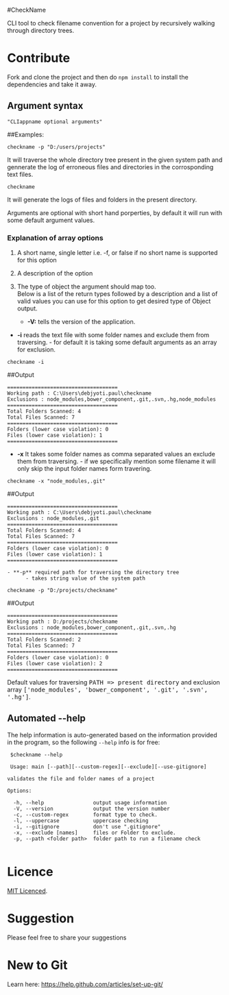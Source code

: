#CheckName 

CLI tool to check filename convention for a project by recursively walking through directory trees.

# Contribute

Fork and clone the project and then do `npm install` to install the dependencies and take it away.

## Argument syntax

```
"CLIappname optional arguments"
```

##Examples:

```
checkname -p "D:/users/projects"

```
It will traverse the whole directory tree present in the given system path and gennerate the log of erroneous files and directories  in the corrosponding text files. 

```
checkname 
```
It will generate the logs of files and folders in the present directory.


Arguments are optional with short hand porperties, by default it will run with some default argument values.

### Explanation of array options

1.	A short name, single letter i.e. -f, or false if no short name is supported for this option  
2.	A description of the option  
3.	The type of object the argument should map too.  
	Below is a list of the return types followed by a description and a list of  
	valid values you can use for this option to get desired type of Object output.

	- **-V:** tells the version of the application.
         
 - **-i** reads the text file with some folder names and exclude them from traversing.
          - for default it is taking some default arguments as an array for exclusion.
```
checkname -i
```
##Output
```
====================================
Working path : C:\Users\debjyoti.paul\checkname
Exclusions : node_modules,bower_component,.git,.svn,.hg,node_modules
====================================
Total Folders Scanned: 4
Total Files Scanned: 7
====================================
Folders (lower case violation): 0
Files (lower case violation): 1
====================================

```
 - **-x** It takes some folder names as comma separated values an exclude them from traversing.
          - if we specifically mention some filename it will only skip the input folder names form travering.
 ```
 checkname -x "node_modules,.git"
 
 ```
 ##Output
 ```
 ====================================
Working path : C:\Users\debjyoti.paul\checkname
Exclusions : node_modules,.git
====================================
Total Folders Scanned: 4
Total Files Scanned: 7
====================================
Folders (lower case violation): 0
Files (lower case violation): 1
====================================
 ```
	- **-p** required path for traversing the directory tree
          - takes string value of the system path
```
checkname -p "D:/projects/checkname"
```
##Output
```
====================================
Working path : D:/projects/checkname
Exclusions : node_modules,bower_component,.git,.svn,.hg
====================================
Total Folders Scanned: 2
Total Files Scanned: 7
====================================
Folders (lower case violation): 0
Files (lower case violation): 2
====================================

```
Default values for traversing <tt>PATH => present directory</tt> and exclusion array <tt>['node_modules', 'bower_component', '.git', '.svn', '.hg']</tt>.

## Automated --help

The help information is auto-generated based on the information provided in the program, so the following `--help` info is for free:

```  
 $checkname --help
 
 Usage: main [--path][--custom-regex][--exclude][--use-gitignore]

validates the file and folder names of a project

Options:

  -h, --help                output usage information
  -V, --version             output the version number
  -c, --custom-regex        format type to check.
  -l, --uppercase           uppercase checking
  -i, --gitignore           don't use ".gitignore"
  -x, --exclude [names]     files or Folder to exclude.
  -p, --path <folder path>  folder path to run a filename check
  
```

# Licence

[MIT Licenced](./LICENCE).

# Suggestion

Please feel free to share your suggestions

# New to Git

Learn here: https://help.github.com/articles/set-up-git/
